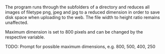 The program runs through the subfolders of a directory and reduces all images of filetype png, jpeg and jpg 
to a reduced dimension in order to save disk space when uploading to the web. The file width to height ratio
remains unaffected.

Maximum dimension is set to 800 pixels and can be changed by the respective variable.

TODO: Prompt for possible maximum dimensions, e.g. 800, 500, 400, 250
